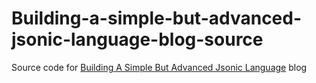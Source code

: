 # Building-a-simple-but-advanced-jsonic-language-blog-source

Source code for  [Building A Simple But Advanced Jsonic Language](https://www.linkedin.com/pulse/building-simple-advanced-jsonic-language-aleksandar-milenkovic) blog
